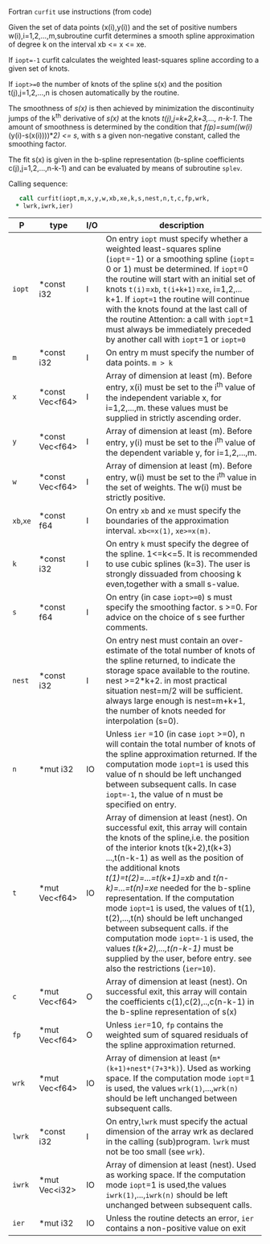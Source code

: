 Fortran `curfit` use instructions (from code)

Given the set of data points (x(i),y(i)) and the set of positive numbers w(i),i=1,2,...,m,subroutine curfit determines a smooth spline approximation of degree k on the interval xb <= x <= xe.

If `iopt=-1` curfit calculates the weighted least-squares spline according to a given set of knots.

If `iopt>=0` the number of knots of the spline s(x) and the position t(j),j=1,2,...,n is chosen automatically by the routine. 

The smoothness of *s(x)* is then achieved by minimization the discontinuity jumps of the k<sup>th</sup> derivative of *s(x)* at the knots *t(j),j=k+2,k+3,..., n-k-1*. 
The amount of smoothness is determined by the condition that *f(p)=sum((w(i)*(y(i)-s(x(i))))**2) <= s*, with s a given non-negative constant, called the smoothing factor.

The fit s(x) is given in the b-spline representation (b-spline coefficients c(j),j=1,2,...,n-k-1) and can be evaluated by means of subroutine `splev`.

Calling sequence:
```fortran
   call curfit(iopt,m,x,y,w,xb,xe,k,s,nest,n,t,c,fp,wrk,
  * lwrk,iwrk,ier)
```

| P        | type              | I/O | description |
| ---------|-------------------|-----|-------------|
| `iopt`   | \*const i32       | I   | On entry `iopt` must specify whether a weighted least-squares spline (`iopt`=-1) or a smoothing spline (`iopt`= 0 or 1) must be determined.  If `iopt`=0 the routine will start with an initial set of knots `t(i)`=`xb`, `t(i+k+1)`=`xe`, i=1,2,...  k+1. If `iopt=1` the routine will continue with the knots found at the last call of the routine Attention: a call with `iopt`=1 must always be immediately preceded by another call with `iopt`=1 or `iopt=0`|
| `m`      | \*const i32       | I   | On entry m must specify the number of data points.  `m > k` |
| `x`      | \*const Vec\<f64\>| I   | Array of dimension at least (m). Before entry, x(i) must be set to the i<sup>th</sup> value of the independent variable x, for i=1,2,...,m. these values must be supplied in strictly ascending order.|
| `y`      | \*const Vec\<f64\>| I   | Array of dimension at least (m). Before entry, y(i) must be set to the i<sup>th</sup> value of the dependent variable y, for i=1,2,...,m.|
| `w`      | \*const Vec\<f64\>| I   | Array of dimension at least (m). Before entry, w(i) must be set to the i<sup>th</sup> value in the set of weights. The w(i) must be strictly positive.|
| `xb`,`xe`| \*const f64       | I   | On entry `xb` and `xe` must specify the boundaries of the approximation interval. `xb<=x(1)`, `xe>=x(m)`.|
| `k`      | \*const i32       | I   | On entry `k` must specify the degree of the spline.  1<=k<=5. It is recommended to use cubic splines (k=3).  The user is strongly dissuaded from choosing k even,together with a small s-value.|
| `s`      | \*const f64       | I   | On entry (in case `iopt>=0`) s must specify the smoothing factor. s >=0. For advice on the choice of s see further comments.|
| `nest`   | \*const i32       | I   | On entry nest must contain an over-estimate of the total number of knots of the spline returned, to indicate the storage space available to the routine. nest >=2*k+2.  in most practical situation nest=m/2 will be sufficient.  always large enough is  nest=m+k+1, the number of knots needed for interpolation (s=0).|
| `n`      | \*mut i32         | IO  | Unless `ier` =10 (in case `iopt` >=0), n will contain the total number of knots of the spline approximation returned.  If the computation mode `iopt=1` is used this value of n should be left unchanged between subsequent calls.  In case `iopt=-1`, the value of n must be specified on entry.|
| `t`      | \*mut Vec\<f64\>  | IO  | Array of dimension at least (nest).  On successful exit, this array will contain the knots of the spline,i.e. the position of the interior knots t(k+2),t(k+3) ...,t(n-k-1) as well as the position of the additional knots *t(1)=t(2)=...=t(k+1)=xb* and *t(n-k)=...=t(n)=xe* needed for the b-spline representation.  If the computation mode `iopt=1` is used, the values of t(1), t(2),...,t(n) should be left unchanged between subsequent calls. if the computation mode `iopt=-1` is used, the values *t(k+2),...,t(n-k-1)* must be supplied by the user, before entry. see also the restrictions (`ier=10`).|
| `c`      | \*mut Vec\<f64\>  | O   | Array of dimension at least (nest).  On successful exit, this array will contain the coefficients c(1),c(2),..,c(n-k-1) in the b-spline representation of s(x)|
| `fp`     | \*mut Vec\<f64\>  | O   | Unless `ier`=10, `fp` contains the weighted sum of squared residuals of the spline approximation returned.|
| `wrk`    | \*mut Vec\<f64\>  | IO  | Array of dimension at least (`m*(k+1)+nest*(7+3*k)`).  Used as working space. If the computation mode `iopt`=1 is used, the values `wrk(1)`,...,`wrk(n)` should be left unchanged between subsequent calls.|
| `lwrk`   | \*const i32       | I   | On entry,`lwrk` must specify the actual dimension of the array wrk as declared in the calling (sub)program. `lwrk` must not be too small (see `wrk`).|
| `iwrk`   | \*mut Vec\<i32\>  | IO  | Array of dimension at least (nest).  Used as working space. If the computation mode `iopt`=1 is used,the values `iwrk(1)`,...,`iwrk(n)` should be left unchanged between subsequent calls.|
| `ier`    | \*mut i32         | IO  | Unless the routine detects an error, `ier` contains a non-positive value on exit|

